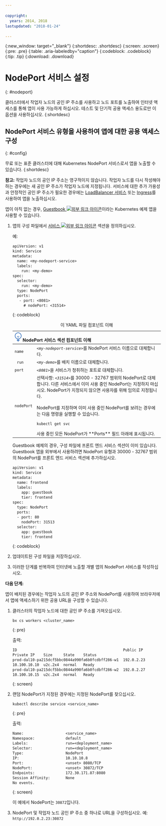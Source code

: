 ```yaml
---

copyright:
  years: 2014, 2018
lastupdated: "2018-01-24"

---
```


{:new_window: target="_blank"}
{:shortdesc: .shortdesc}
{:screen: .screen}
{:pre: .pre}
{:table: .aria-labeledby="caption"}
{:codeblock: .codeblock}
{:tip: .tip}
{:download: .download}


# NodePort 서비스 설정
{: #nodeport}

클러스터에서 작업자 노드의 공인 IP 주소를 사용하고 노드 포트를 노출하여 인터넷 액세스를 통해 앱이 사용 가능하게 하십시오. 
테스트 및 단기적 공용 액세스 용도로만 이 옵션을 사용하십시오.
{:shortdesc}

## NodePort 서비스 유형을 사용하여 앱에 대한 공용 액세스 구성
{: #config}

무료 또는 표준 클러스터에 대해 Kubernetes NodePort 서비스로서 앱을 노출할 수 있습니다.
{:shortdesc}

**참고:** 작업자 노드의 공인 IP 주소는 영구적이지 않습니다. 작업자 노드를 다시 작성해야 하는 경우에는 새 공인 IP 주소가 작업자 노드에 지정됩니다. 서비스에 대한 추가 가용성과 안정적인 공인 IP 주소가 필요한 경우에는 [LoadBalancer 서비스](cs_loadbalancer.html) 또는 [Ingress](cs_ingress.html)를 사용하여 앱을 노출하십시오.

앱이 아직 없는 경우, [Guestbook ![외부 링크 아이콘](../icons/launch-glyph.svg "외부 링크 아이콘")](https://github.com/kubernetes/kubernetes/blob/master/examples/guestbook/all-in-one/guestbook-all-in-one.yaml)이라는 Kubernetes 예제 앱을 사용할 수 있습니다.

1.  앱의 구성 파일에서 [서비스 ![외부 링크 아이콘](../icons/launch-glyph.svg "외부 링크 아이콘")](https://kubernetes.io/docs/concepts/services-networking/service/) 섹션을 정의하십시오.

    예:

    ```
    apiVersion: v1
    kind: Service
    metadata:
      name: <my-nodeport-service>
      labels:
        run: <my-demo>
    spec:
      selector:
        run: <my-demo>
      type: NodePort
      ports:
       - port: <8081>
         # nodePort: <31514>

    ```
    {: codeblock}

    <table>
    <caption>이 YAML 파일 컴포넌트 이해</caption>
    <thead>
    <th colspan=2><img src="images/idea.png" alt="아이디어 아이콘"/> NodePort 서비스 섹션 컴포넌트 이해</th>
    </thead>
    <tbody>
    <tr>
    <td><code>name</code></td>
    <td><code><em>&lt;my-nodeport-service&gt;</em></code>를 NodePort 서비스 이름으로 대체합니다.</td>
    </tr>
    <tr>
    <td><code> run</code></td>
    <td><code><em>&lt;my-demo&gt;</em></code>를 배치 이름으로 대체합니다.</td>
    </tr>
    <tr>
    <td><code>port</code></td>
    <td><code><em>&lt;8081&gt;</em></code>을 서비스가 청취하는 포트로 대체합니다. </td>
     </tr>
     <tr>
     <td><code>nodePort</code></td>
     <td>선택사항: <code><em>&lt;31514&gt;</em></code>를 30000 - 32767 범위의 NodePort로 대체합니다. 다른 서비스에서 이미 사용 중인 NodePort는 지정하지 마십시오. NodePort가 지정되지 않으면 사용자를 위해 임의로 지정됩니다.<br><br>NodePort를 지정하며 이미 사용 중인 NodePort를 보려는 경우에는 다음 명령을 실행할 수 있습니다. <pre class="pre"><code>kubectl get svc</code></pre>사용 중인 모든 NodePort가 **Ports** 필드 아래에 표시됩니다.</td>
     </tr>
     </tbody></table>


    Guestbook 예제의 경우, 구성 파일에 프론트 엔드 서비스 섹션이 이미 있습니다. Guestbook 앱을 외부에서 사용하려면 NodePort 유형과 30000 - 32767 범위의 NodePort를 프론트 엔드 서비스 섹션에 추가하십시오.

    ```
    apiVersion: v1
    kind: Service
    metadata:
      name: frontend
      labels:
        app: guestbook
        tier: frontend
    spec:
      type: NodePort
      ports:
      - port: 80
        nodePort: 31513
      selector:
        app: guestbook
        tier: frontend
    ```
    {: codeblock}

2.  업데이트된 구성 파일을 저장하십시오.

3.  이러한 단계를 반복하여 인터넷에 노출할 개별 앱의 NodePort 서비스를 작성하십시오.

**다음 단계:**

앱이 배치된 경우에는 작업자 노드의 공인 IP 주소와 NodePort를 사용하여 브라우저에서 앱에 액세스하기 위한 공용 URL을 구성할 수 있습니다.

1.  클러스터의 작업자 노드에 대한 공인 IP 주소를 가져오십시오.

    ```
    bx cs workers <cluster_name>
    ```
    {: pre}

    출력:

    ```
    ID                                                Public IP   Private IP    Size     State    Status
    prod-dal10-pa215dcf5bbc0844a990fa6b0fcdbff286-w1  192.0.2.23  10.100.10.10  u2c.2x4  normal   Ready
    prod-dal10-pa215dcf5bbc0844a990fa6b0fcdbff286-w2  192.0.2.27  10.100.10.15  u2c.2x4  normal   Ready
    ```
    {: screen}

2.  랜덤 NodePort가 지정된 경우에는 지정된 NodePort를 찾으십시오.

    ```
    kubectl describe service <service_name>
    ```
    {: pre}

    출력:

    ```
    Name:                   <service_name>
    Namespace:              default
    Labels:                 run=<deployment_name>
    Selector:               run=<deployment_name>
    Type:                   NodePort
    IP:                     10.10.10.8
    Port:                   <unset> 8080/TCP
    NodePort:               <unset> 30872/TCP
    Endpoints:              172.30.171.87:8080
    Session Affinity:       None
    No events.
    ```
    {: screen}

    이 예에서 NodePort는 `30872`입니다.

3.  NodePort 및 작업자 노드 공인 IP 주소 중 하나로 URL을 구성하십시오. 예: `http://192.0.2.23:30872`
